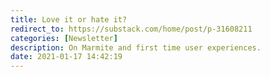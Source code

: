```yaml
---
title: Love it or hate it?
redirect_to: https://substack.com/home/post/p-31608211
categories: [Newsletter]
description: On Marmite and first time user experiences.
date: 2021-01-17 14:42:19
---
```

